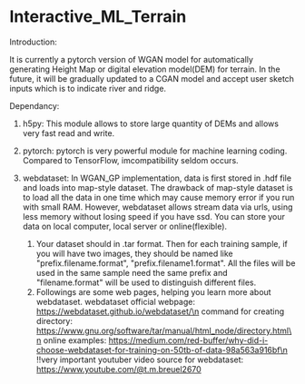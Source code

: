 # Interactive_ML_Terrain

Introduction:

It is currently a pytorch version of WGAN model for automatically generating Height Map or digital elevation model(DEM) for terrain. In the future, it will be gradually updated to a CGAN model and accept user sketch inputs which is to indicate river and ridge. 

Dependancy:

1. h5py: This module allows to store large quantity of DEMs and allows very fast read and write.
   
2. pytorch: pytorch is very powerful module for machine learning coding. Compared to TensorFlow,       imcompatibility seldom occurs.

3. webdataset: In WGAN_GP implementation, data is first stored in .hdf file and loads into map-style dataset. The drawback of map-style dataset is to load all the data in one time which may cause memory error if you run with small RAM. However, webdataset allows stream data via urls, using less memory without losing speed if you have ssd. You can store your data on local computer, local server or online(flexible).
     1) Your dataset should in .tar format. Then for each training sample, if you will have two images, they should be named like "prefix.filename.format",          "prefix.filename1.format". All the files will be used in the same sample need the same prefix and "filename.format" will be used to distinguish different files.
     2) Followings are some web pages, helping you learn more about webdataset.
        webdataset official webpage: https://webdataset.github.io/webdataset/\n
        command for creating directory: https://www.gnu.org/software/tar/manual/html_node/directory.html\n
        online examples: https://medium.com/red-buffer/why-did-i-choose-webdataset-for-training-on-50tb-of-data-98a563a916bf\n
        !!very important youtuber video source for webdataset: https://www.youtube.com/@t.m.breuel2670
